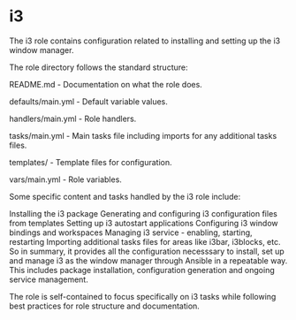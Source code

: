 # i3

The i3 role contains configuration related to installing and setting up the i3 window manager.

The role directory follows the standard structure:

README.md - Documentation on what the role does.

defaults/main.yml - Default variable values.

handlers/main.yml - Role handlers.

tasks/main.yml - Main tasks file including imports for any additional tasks files.

templates/ - Template files for configuration.

vars/main.yml - Role variables.

Some specific content and tasks handled by the i3 role include:

Installing the i3 package
Generating and configuring i3 configuration files from templates
Setting up i3 autostart applications
Configuring i3 window bindings and workspaces
Managing i3 service - enabling, starting, restarting
Importing additional tasks files for areas like i3bar, i3blocks, etc.
So in summary, it provides all the configuration necesssary to install, set up and manage i3 as the window manager through Ansible in a repeatable way. This includes package installation, configuration generation and ongoing service management.

The role is self-contained to focus specifically on i3 tasks while following best practices for role structure and documentation.